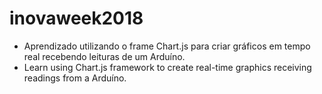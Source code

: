 # inovaweek2018
- Aprendizado utilizando o frame Chart.js para criar gráficos em tempo real recebendo leituras de um Arduíno. 
- Learn using Chart.js framework to create real-time graphics receiving readings from a Arduíno.


